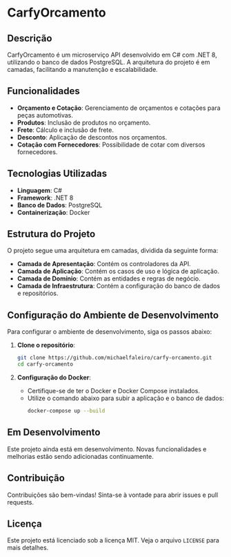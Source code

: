 # CarfyOrcamento

## Descrição
CarfyOrcamento é um microserviço API desenvolvido em C# com .NET 8, utilizando o banco de dados PostgreSQL. A arquitetura do projeto é em camadas, facilitando a manutenção e escalabilidade.

## Funcionalidades
- **Orçamento e Cotação**: Gerenciamento de orçamentos e cotações para peças automotivas.
- **Produtos**: Inclusão de produtos no orçamento.
- **Frete**: Cálculo e inclusão de frete.
- **Desconto**: Aplicação de descontos nos orçamentos.
- **Cotação com Fornecedores**: Possibilidade de cotar com diversos fornecedores.

## Tecnologias Utilizadas
- **Linguagem**: C#
- **Framework**: .NET 8
- **Banco de Dados**: PostgreSQL
- **Containerização**: Docker

## Estrutura do Projeto
O projeto segue uma arquitetura em camadas, dividida da seguinte forma:
- **Camada de Apresentação**: Contém os controladores da API.
- **Camada de Aplicação**: Contém os casos de uso e lógica de aplicação.
- **Camada de Domínio**: Contém as entidades e regras de negócio.
- **Camada de Infraestrutura**: Contém a configuração do banco de dados e repositórios.

## Configuração do Ambiente de Desenvolvimento
Para configurar o ambiente de desenvolvimento, siga os passos abaixo:

1. **Clone o repositório**:
    ```sh
    git clone https://github.com/michaelfaleiro/carfy-orcamento.git
    cd carfy-orcamento
    ```

2. **Configuração do Docker**:
    - Certifique-se de ter o Docker e Docker Compose instalados.
    - Utilize o comando abaixo para subir a aplicação e o banco de dados:
        ```sh
        docker-compose up --build
        ```

## Em Desenvolvimento
Este projeto ainda está em desenvolvimento. Novas funcionalidades e melhorias estão sendo adicionadas continuamente.

## Contribuição
Contribuições são bem-vindas! Sinta-se à vontade para abrir issues e pull requests.

## Licença
Este projeto está licenciado sob a licença MIT. Veja o arquivo `LICENSE` para mais detalhes.